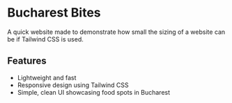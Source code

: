 # Bucharest Bites

A quick website made to demonstrate how small the sizing of a website can be if Tailwind CSS is used.

## Features

- Lightweight and fast
- Responsive design using Tailwind CSS
- Simple, clean UI showcasing food spots in Bucharest
